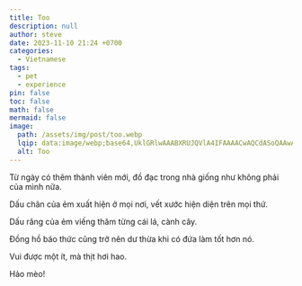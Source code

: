 ```yaml
---
title: Too
description: null
author: steve
date: 2023-11-10 21:24 +0700
categories:
  - Vietnamese
tags:
  - pet
  - experience
pin: false
toc: false
math: false
mermaid: false
image:
  path: /assets/img/post/too.webp
  lqip: data:image/webp;base64,UklGRlwAAABXRUJQVlA4IFAAAACwAQCdASoQAAwABUB8JYwCdACu9gHAAM48OKCc1Pc3mxh4CPWds99cvXF8JIjLAUIPk+evhUQ/FPgyLzCJRJvF5f4kmS8cC+5ZVl0hzIAAAA==
  alt: Too
---
```

Từ ngày có thêm thành viên mới, đồ đạc trong nhà giống như không phải của mình nữa.

Dấu chân của ẻm xuất hiện ở mọi nơi, vết xước hiện diện trên mọi thứ.

Dấu răng của ẻm viếng thăm từng cái lá, cành cây.

Đồng hồ báo thức cũng trở nên dư thừa khi có đứa làm tốt hơn nó.

Vui được một ít, mà thịt hơi hao.

Hảo mèo!
